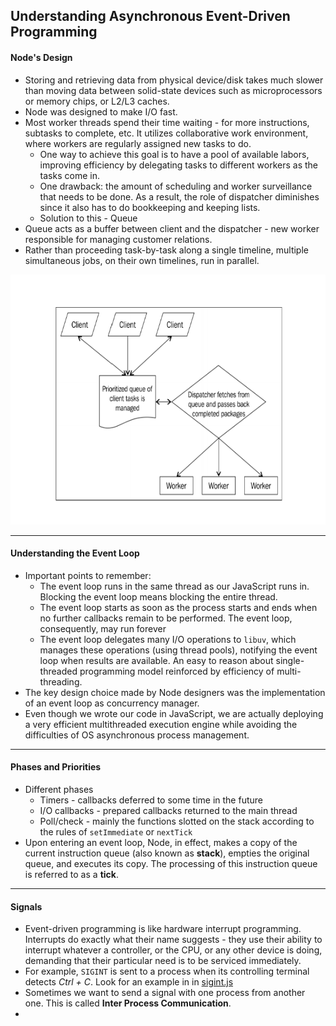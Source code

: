 ## Understanding Asynchronous Event-Driven Programming

#### Node's Design

- Storing and retrieving data from physical device/disk takes much slower than moving data between solid-state devices such as microprocessors or memory chips, or L2/L3 caches.
- Node was designed to make I/O fast.
- Most worker threads spend their time waiting - for more instructions, subtasks to complete, etc. It utilizes collaborative work environment, where workers are regularly assigned new tasks to do.
  - One way to achieve this goal is to have a pool of available labors, improving efficiency by delegating tasks to different workers as the tasks come in.
  - One drawback: the amount of scheduling and worker surveillance that needs to be done. As a result, the role of dispatcher diminishes since it also has to do bookkeeping and keeping lists.
  - Solution to this - Queue
- Queue acts as a buffer between client and the dispatcher - new worker responsible for managing customer relations.
- Rather than proceeding task-by-task along a single timeline, multiple simultaneous jobs, on their own timelines, run in parallel.

<img src="./event-loop-diagram.png" height="400" style="margin: 0 auto" />

---

#### Understanding the Event Loop

- Important points to remember:
  - The event loop runs in the same thread as our JavaScript runs in. Blocking the event loop means blocking the entire thread.
  - The event loop starts as soon as the process starts and ends when no further callbacks remain to be performed. The event loop, consequently, may run forever
  - The event loop delegates many I/O operations to `libuv`, which manages these operations (using thread pools), notifying the event loop when results are available. An easy to reason about single-threaded programming model reinforced by efficiency of multi-threading.
- The key design choice made by Node designers was the implementation of an event loop as concurrency manager.
- Even though we wrote our code in JavaScript, we are actually deploying a very efficient multithreaded execution engine while avoiding the difficulties of OS asynchronous process management.

---

#### Phases and Priorities

- Different phases
  - Timers - callbacks deferred to some time in the future
  - I/O callbacks - prepared callbacks returned to the main thread
  - Poll/check - mainly the functions slotted on the stack according to the rules of `setImmediate` or `nextTick`
- Upon entering an event loop, Node, in effect, makes a copy of the current instruction queue (also known as **stack**), empties the original queue, and executes its copy. The processing of this instruction queue is referred to as a **tick**.

---

#### Signals

- Event-driven programming is like hardware interrupt programming. Interrupts do exactly what their name suggests - they use their ability to interrupt whatever a controller, or the CPU, or any other device is doing, demanding that their particular need is to be serviced immediately.
- For example, `SIGINT` is sent to a process when its controlling terminal detects _Ctrl + C_. Look for an example in in [sigint.js](./sigint.js)
- Sometimes we want to send a signal with one process from another one. This is called **Inter Process Communication**.
-
